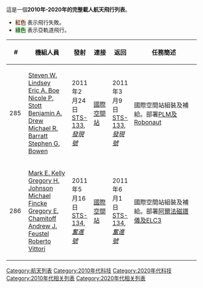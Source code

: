 這是一個**2010年-2020年的完整載人航天飛行列表**。

  - <font style="background: #FFDDCC;">紅色</font> 表示飛行失敗。
  - <font style="background: #BBFFBB;">綠色</font> 表示亞軌道飛行。

<table>
<colgroup>
<col style="width: 10%" />
<col style="width: 23%" />
<col style="width: 10%" />
<col style="width: 10%" />
<col style="width: 10%" />
<col style="width: 35%" />
</colgroup>
<thead>
<tr class="header">
<th><p>#</p></th>
<th><p>機組人員</p></th>
<th><p>發射</p></th>
<th><p>連接</p></th>
<th><p>返回</p></th>
<th><p>任務簡述</p></th>
</tr>
</thead>
<tbody>
<tr class="odd">
<td><p>285</p></td>
<td><p><a href="https://zh.wikipedia.org/wiki/Steven_W._Lindsey" title="wikilink">Steven W. Lindsey</a><br />
 <a href="https://zh.wikipedia.org/wiki/Eric_A._Boe" title="wikilink">Eric A. Boe</a><br />
 <a href="https://zh.wikipedia.org/wiki/Nicole_P._Stott" title="wikilink">Nicole P. Stott</a><br />
 <a href="https://zh.wikipedia.org/wiki/Benjamin_A._Drew" title="wikilink">Benjamin A. Drew</a><br />
 <a href="https://zh.wikipedia.org/wiki/Michael_R._Barratt" title="wikilink">Michael R. Barratt</a><br />
 <a href="https://zh.wikipedia.org/wiki/Stephen_G._Bowen" title="wikilink">Stephen G. Bowen</a></p></td>
<td><p>2011年2月24日<br />
 <a href="../Page/STS-133.md" title="wikilink">STS-133</a>, <em><a href="https://zh.wikipedia.org/wiki/發現號太空梭" title="wikilink">發現號</a></em></p></td>
<td><p><a href="https://zh.wikipedia.org/wiki/國際空間站" title="wikilink">國際空間站</a></p></td>
<td><p>2011年3月9日<br />
 <a href="../Page/STS-133.md" title="wikilink">STS-133</a>, <em><a href="https://zh.wikipedia.org/wiki/發現號太空梭" title="wikilink">發現號</a></em></p></td>
<td><p>國際空間站組裝及補給。部署<a href="https://zh.wikipedia.org/wiki/Leonardo_(ISS_module)" title="wikilink">PLM及</a><a href="https://zh.wikipedia.org/wiki/Robonaut" title="wikilink">Robonaut</a></p></td>
</tr>
<tr class="even">
<td><p>286</p></td>
<td><p><a href="https://zh.wikipedia.org/wiki/Mark_E._Kelly" title="wikilink">Mark E. Kelly</a><br />
 <a href="https://zh.wikipedia.org/wiki/Gregory_H._Johnson" title="wikilink">Gregory H. Johnson</a><br />
 <a href="https://zh.wikipedia.org/wiki/Michael_Fincke" title="wikilink">Michael Fincke</a><br />
 <a href="https://zh.wikipedia.org/wiki/Gregory_E._Chamitoff" title="wikilink">Gregory E. Chamitoff</a><br />
 <a href="https://zh.wikipedia.org/wiki/Andrew_J._Feustel" title="wikilink">Andrew J. Feustel</a><br />
 <a href="https://zh.wikipedia.org/wiki/Roberto_Vittori" title="wikilink">Roberto Vittori</a></p></td>
<td><p>2011年5月16日<br />
 <a href="../Page/STS-134.md" title="wikilink">STS-134</a>, <em><a href="https://zh.wikipedia.org/wiki/奮進號太空梭" title="wikilink">奮進號</a></em></p></td>
<td><p><a href="https://zh.wikipedia.org/wiki/國際空間站" title="wikilink">國際空間站</a></p></td>
<td><p>2011年6月1日<br />
 <a href="../Page/STS-134.md" title="wikilink">STS-134</a>, <em><a href="https://zh.wikipedia.org/wiki/奮進號太空梭" title="wikilink">奮進號</a></em></p></td>
<td><p>國際空間站組裝及補給。部署<a href="https://zh.wikipedia.org/wiki/阿爾法磁譜儀" title="wikilink">阿爾法磁譜儀及</a><a href="https://zh.wikipedia.org/wiki/EXPRESS_Logistics_Carrier" title="wikilink">ELC3</a></p></td>
</tr>
</tbody>
</table>

[Category:航天列表](https://zh.wikipedia.org/wiki/Category:航天列表 "wikilink")
[Category:2010年代科技](https://zh.wikipedia.org/wiki/Category:2010年代科技 "wikilink")
[Category:2020年代科技](https://zh.wikipedia.org/wiki/Category:2020年代科技 "wikilink")
[Category:2010年代相关列表](https://zh.wikipedia.org/wiki/Category:2010年代相关列表 "wikilink")
[Category:2020年代相关列表](https://zh.wikipedia.org/wiki/Category:2020年代相关列表 "wikilink")